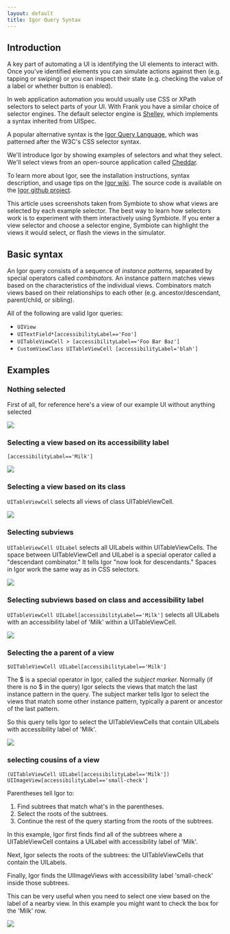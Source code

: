 ```yaml
---
layout: default
title: Igor Query Syntax
---
```


## Introduction
A key part of automating a UI is identifying the UI elements to interact with.
Once you've identified elements you can simulate actions against then (e.g. tapping or swiping)
or you can inspect their state (e.g. checking the value of a label or whether button is enabled).

In web application automation you would usually use CSS or XPath selectors to select parts of your UI.
With Frank you have a similar choice of selector engines.
The default selector engine is [Shelley](selector_syntax.html),
which implements a syntax inherited from UISpec.

A popular alternative syntax is the [Igor Query Language](https://github.com/dhemery/igor/wiki/Igor-Query-Language),
which was patterned after the W3C's CSS selector syntax.

We'll introduce Igor by showing examples of selectors and what they select.
We'll select views from an open-source application called
[Cheddar](https://github.com/nothingmagical/cheddar-ios).

To learn more about Igor, see the installation instructions, syntax description, and usage tips on the [Igor wiki](https://github.com/dhemery/igor/wiki).
The source code is available on the [Igor github project](https://github.com/dhemery/igor).

This article uses screenshots taken from Symbiote to show what views are selected by each example selector.
The best way to learn how selectors work is to experiment with them interactively using Symbiote.
If you enter a view selector and choose a selector engine,
Symbiote can highlight the views it would select,
or flash the views in the simulator.

## Basic syntax
An Igor query consists of a sequence of *instance patterns,*
separated by special operators called *combinators.*
An instance pattern matches views based on the characteristics of the individual views.
Combinators match views based on their relationships to each other
(e.g. ancestor/descendant, parent/child, or sibling).

All of the following are valid Igor queries:

* `UIView`
* `UITextField*[accessibilityLabel=='Foo']`
* `UITableViewCell > [accessibilityLabel=='Foo Bar Baz']`
* `CustomViewClass UITableViewCell [accessibilityLabel='blah']`

## Examples

### Nothing selected
First of all, for reference here's a view of our example UI without anything selected

<img src="/images/view_selectors/example5.png"/>

### Selecting a view based on its accessibility label
`[accessibilityLabel=='Milk']`

<img src="/images/view_selectors/example6.png"/>

### Selecting a view based on its class
`UITableViewCell` selects all views of class UITableViewCell.

<img src="/images/view_selectors/example2.png"/>

### Selecting subviews
`UITableViewCell UILabel` selects all UILabels within UITableViewCells.
The space between UITableViewCell and UILabel
is a special operator called a "descendant combinator."
It tells Igor "now look for descendants."
Spaces in Igor work the same way as in CSS selectors.

<img src="/images/view_selectors/example3.png"/>

### Selecting subviews based on class and accessibility label
`UITableViewCell UILabel[accessibilityLabel=='Milk']` selects all UILabels with an accessibility label of 'Milk' within a UITableViewCell.

<img src="/images/view_selectors/example4.png"/>

### Selecting the a parent of a view
`$UITableViewCell UILabel[accessibilityLabel=='Milk']`

The $ is a special operator in Igor,
called the *subject marker.*
Normally (if there is no $ in the query)
Igor selects the views that match the last instance pattern in the query.
The subject marker
tells Igor to select the views that match some other instance pattern,
typically a parent or ancestor of the last pattern.

So this query tells Igor to select the UITableViewCells that contain UILabels with accessibility label of 'Milk'.

<img src="/images/view_selectors/example11.png"/>

### selecting cousins of a view
`(UITableViewCell UILabel[accessibilityLabel=='Milk']) UIImageView[accessibilityLabel=='small-check']`

Parentheses tell Igor to:

 1. Find subtrees that match what's in the parentheses.
 1. Select the roots of the subtrees.
 1. Continue the rest of the query starting from the roots of the subtrees.

In this example,
Igor first finds find all of the subtrees
where a UITableViewCell contains a UILabel with accessibility label of 'Milk'.

Next, Igor selects the roots of the subtrees: the UITableViewCells that contain the UILabels.

Finally, Igor finds the UIImageViews with accessibility label 'small-check' inside those subtrees.

This can be very useful when you need to select one view based on the label of a nearby view.
In this example you might
want to check the box for the 'Milk' row.

<img src="/images/view_selectors/example12.png"/>

